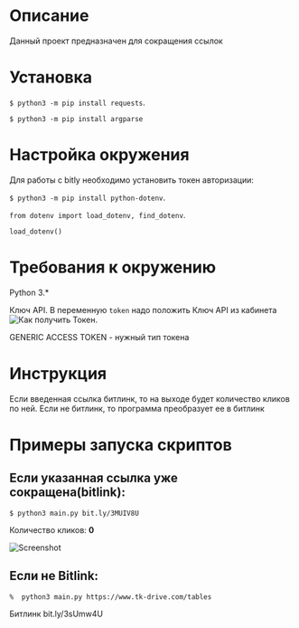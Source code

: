 Описание
=
Данный проект предназначен для сокращения ссылок

Установка
=

```$ python3 -m pip install requests```. 

```$ python3 -m pip install argparse```

Настройка окружения
=

Для работы с bitly необходимо установить токен авторизации:

```$ python3 -m pip install python-dotenv```. 

```from dotenv import load_dotenv, find_dotenv```. 

```load_dotenv()```

Требования к окружению
=
Python 3.*

Ключ API. В переменную ```token``` надо положить Ключ API из кабинета  ![Как получить Токен](https://dev.bitly.com/). 

GENERIC ACCESS TOKEN  - нужный тип токена

Инструкция
=

Если введенная ссылка битлинк, то на выходе будет количество кликов по ней.
Если не битлинк, то программа преобразует ее в битлинк

Примеры запуска скриптов
=

Если указанная ссылка уже сокращена(bitlink):
-

```$ python3 main.py bit.ly/3MUIV8U```

Количество кликов: **0**

![Screenshot](https://drive.google.com/file/d/10cKe_zAHuwjSpoppwgkjp_ruwTpy7TED/view?usp=sharing)

Если не Bitlink:
-

```%  python3 main.py https://www.tk-drive.com/tables```

Битлинк bit.ly/3sUmw4U
